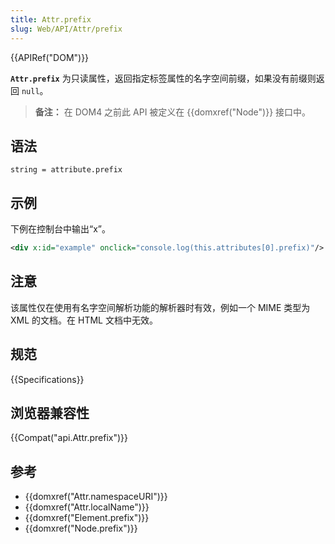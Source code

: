 ```yaml
---
title: Attr.prefix
slug: Web/API/Attr/prefix
---
```


{{APIRef("DOM")}}

**`Attr.prefix`** 为只读属性，返回指定标签属性的名字空间前缀，如果没有前缀则返回 `null`。

> **备注：** 在 DOM4 之前此 API 被定义在 {{domxref("Node")}} 接口中。

## 语法

```
string = attribute.prefix
```

## 示例

下例在控制台中输出“x”。

```xml
<div x:id="example" onclick="console.log(this.attributes[0].prefix)"/>
```

## 注意

该属性仅在使用有名字空间解析功能的解析器时有效，例如一个 MIME 类型为 XML 的文档。在 HTML 文档中无效。

## 规范

{{Specifications}}

## 浏览器兼容性

{{Compat("api.Attr.prefix")}}

## 参考

- {{domxref("Attr.namespaceURI")}}
- {{domxref("Attr.localName")}}
- {{domxref("Element.prefix")}}
- {{domxref("Node.prefix")}}
